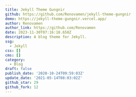 ```yaml
---
title: Jekyll Theme Gungnir
github: https://github.com/Renovamen/jekyll-theme-gungnir
demo: https://jekyll-theme-gungnir.vercel.app/
author: Renovamen
author_link: https://github.com/Renovamen
date: 2023-11-30T07:16:18.658Z
description: A blog theme for Jekyll.
ssg:
  - Jekyll
css: []
cms: []
category:
  - Blog
draft: false
publish_date: '2020-10-24T09:59:03Z'
update_date: '2021-05-14T08:03:02Z'
github_star: 29
github_fork: 12
---
```


